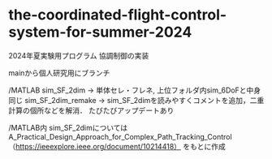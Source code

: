 # the-coordinated-flight-control-system-for-summer-2024
 
2024年夏実験用プログラム
協調制御の実装

mainから個人研究用にブランチ

/MATLAB
sim_SF_2dim -> 単体セレ・フレネ, 上位フォルダ内sim_6DoFと中身同じ
sim_SF_2dim_remake -> sim_SF_2dimを読みやすくコメントを追加，二重計算の個所などを解消．
たびたびアップデートあり

/MATLAB内 sim_SF_2dimについてはA_Practical_Design_Approach_for_Complex_Path_Tracking_Control （https://ieeexplore.ieee.org/document/10214418） をもとに作成
